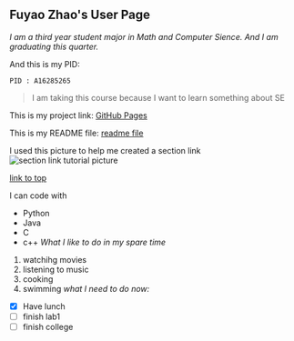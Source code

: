 ## Fuyao Zhao's User Page

*I am a third year student major in Math and Computer Sience.*
*And I am graduating this quarter.*

And this is my PID:
```
PID : A16285265
```
> I am taking this course because I want to learn something about SE

This is my project link: [GitHub Pages](https://github.com/fuyaozhao1018/Project.git)

This is my README file: [readme file](README.md)

 I used this picture to help me created a section link ![section link tutorial picture](https://docs.github.com/assets/cb-113027/mw-1000/images/help/repository/readme-links.webp)

[link to top](#fuyao-zhaos-user-page)

I can code with
- Python
- Java
- C
- c++
*What I like to do in my spare time*
1. watchihg movies
2. listening to music
3. cooking
4. swimming
*what I need to do now:*
- [x] Have lunch
- [ ] finish lab1
- [ ] finish college
